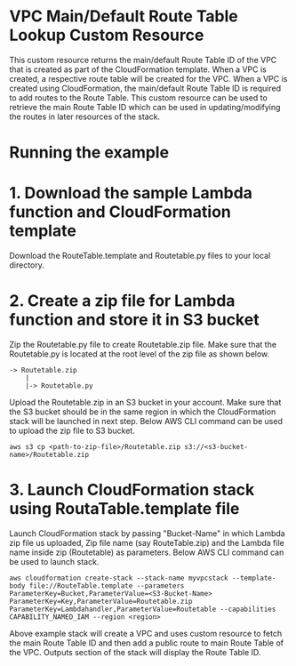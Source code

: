 # VPC Main/Default Route Table Lookup Custom Resource

This custom resource returns the main/default Route Table ID of the VPC that is created as part of the CloudFormation template. When a VPC is created, a respective route table will be created for the VPC. When a VPC is created using CloudFormation, the main/default Route Table ID is required to add routes to the Route Table. This custom resource can be used to retrieve the main Route Table ID which can be used in updating/modifying the routes in later resources of the stack.

# Running the example
# 1. Download the sample Lambda function and CloudFormation template
Download the RouteTable.template and Routetable.py files to your local directory.

# 2. Create a zip file for Lambda function and store it in S3 bucket
Zip the Routetable.py file to create Routetable.zip file. Make sure that the Routetable.py is located at the root level of the zip file as shown below.

```console
-> Routetable.zip
    |
    |-> Routetable.py
```

Upload the Routetable.zip in an S3 bucket in your account. Make sure that the S3 bucket should be in the same region in which the CloudFormation stack will be launched in next step. Below AWS CLI command can be used to upload the zip file to S3 bucket.
```console
aws s3 cp <path-to-zip-file>/Routetable.zip s3://<s3-bucket-name>/Routetable.zip
```

# 3. Launch CloudFormation stack using RoutaTable.template file
Launch CloudFormation stack by passing "Bucket-Name" in which Lambda zip file us uploaded, Zip file name (say RouteTable.zip) and the Lambda file name inside zip (Routetable) as parameters. Below AWS CLI command can be used to launch stack.
```console
aws cloudformation create-stack --stack-name myvpcstack --template-body file://RouteTable.template --parameters ParameterKey=Bucket,ParameterValue=<S3-Bucket-Name> ParameterKey=Key,ParameterValue=Routetable.zip ParameterKey=Lambdahandler,ParameterValue=Routetable --capabilities CAPABILITY_NAMED_IAM --region <region>
```

Above example stack will create a VPC and uses custom resource to fetch the main Route Table ID and then add a public route to main Route Table of the VPC. Outputs section of the stack will display the Route Table ID.
